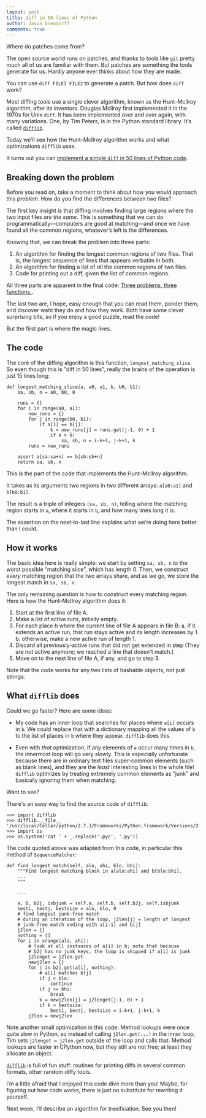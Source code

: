 ```yaml
---
layout: post
title: diff in 50 lines of Python
author: Jason Orendorff
comments: true
---
```


Where do patches come from?

The open source world runs on patches,
and thanks to tools like `git`
pretty much all of us are familiar with them.
But patches are something the tools generate for us.
Hardly anyone ever thinks about how they are made.

You can use `diff FILE1 FILE2` to generate a patch.
But how does `diff` work?

Most diffing tools use a single clever algorithm,
known as the Hunt&ndash;McIlroy algorithm, after its inventors.
Douglas McIlroy first implemented it in the 1970s for Unix `diff`.
It has been implemented over and over again,
with many variations.
One, by Tim Peters, is in the Python standard library.
It&rsquo;s called [`difflib`](http://docs.python.org/3.3/library/difflib.html).

Today we&rsquo;ll see how the Hunt&ndash;McIlroy algorithm works
and what optimizations `difflib` uses.

It turns out you can
[implement a simple `diff` in 50 lines of Python code](https://gist.github.com/jorendorff/5040491).


## Breaking down the problem

Before you read on,
take a moment to think about how you would approach this problem.
How do you find the differences between two files?

The first key insight
is that diffing involves
finding large regions where the two input files *are the same*.
This is something that we can do programmatically&mdash;computers
are good at matching&mdash;and
once we have found all the common regions,
whatever&rsquo;s left is the differences.

Knowing that, we can break the problem into three parts:

1. An algorithm for finding the longest common regions of two files.
   That is, the longest sequence of lines that appears verbatim in both.
2. An algorithm for finding a list of *all* the common regions of two files.
3. Code for printing out a diff, given the list of common regions.

All three parts are apparent in the final code:
[Three problems, three functions.](https://gist.github.com/jorendorff/5040491).

The last two are, I hope, easy enough that you can read them,
ponder them, and discover waht they do and how they work.
Both have some clever surprising bits,
so if you enjoy a good puzzle,
read the code!

But the first part is where the magic lives.


## The code

The core of the diffing algorithm is this function, `longest_matching_slice`.
So even though this is "diff in 50 lines", really the brains of the operation
is just 15 lines long:

    def longest_matching_slice(a, a0, a1, b, b0, b1):
        sa, sb, n = a0, b0, 0

        runs = {}
        for i in range(a0, a1):
            new_runs = {}
            for j in range(b0, b1):
                if a[i] == b[j]:
                    k = new_runs[j] = runs.get(j-1, 0) + 1
                    if k > n:
                        sa, sb, n = i-k+1, j-k+1, k
            runs = new_runs

        assert a[sa:sa+n] == b[sb:sb+n]
        return sa, sb, n

This is the part of the code that implements the
Hunt&ndash;McIlroy algorithm.

It takes as its arguments two regions in two different arrays:
`a[a0:a1]` and `b[b0:b1]`.

The result is a triple of integers `(sa, sb, n)`,
telling where the matching region starts in `a`,
where it starts in `b`,
and how many lines long it is.

The assertion on the next-to-last line
explains what we&rsquo;re doing here
better than I could.


## How it works

The basic idea here is really simple:
we start by setting `sa, sb, n` to the worst possible &ldquo;matching slice&rdquo;,
which has length 0.
Then, we construct *every* matching region that the two arrays share,
and as we go, we store the longest match in `sa, sb, n`.

The only remaining question is how to construct every matching region.
Here is how the Hunt&ndash;McIlroy algorithm does it:

1. Start at the first line of file A.
2. Make a list of active runs, initially empty.
3. For each place *b* where the current line of file A appears in file B:
    a. if it extends an active run, that run stays active and its length increases by 1.
    b. otherwise, make a new active run of length 1.
4. Discard all previously-active runs that did not get extended in step
   (They are not active anymore; we reached a line that doesn't match.)
5. Move on to the next line of file A, if any, and go to step 3.

Note that the code works
for any two lists of hashable objects,
not just strings.


## What `difflib` does

Could we go faster? Here are some ideas:

* My code has an inner loop that searches for places where `a[i]` occurs
  in `b`. We could replace that with a dictionary mapping all the values
  of `b` to the list of places in `b` where they appear. `difflib` does
  this.

* Even with *that* optimization, if any elements of `a` occur many times
  in `b`, the innermost loop will go very slowly.  This is especially
  unfortunate because there are in ordinary text files super-common
  elements (such as blank lines), and they are the *least* interesting
  lines in the whole file!  `difflib` optimizes by treating extremely
  common elements as &ldquo;junk&rdquo; and basically ignoring them
  when matching.

Want to see?

There's an easy way to find the source code of `difflib`:

    >>> import difflib
    >>> difflib.__file__
    '/usr/local/Cellar/python/2.7.3/Frameworks/Python.framework/Versions/2.7/lib/python2.7/difflib.pyc'
    >>> import os
    >>> os.system('cat ' + _.replace('.pyc', '.py'))

The code quoted above was adapted from this code, in particular this
method of `SequenceMatcher`:

    def find_longest_match(self, alo, ahi, blo, bhi):
        """Find longest matching block in a[alo:ahi] and b[blo:bhi].
        ...
        """
    
        ...
    
        a, b, b2j, isbjunk = self.a, self.b, self.b2j, self.isbjunk
        besti, bestj, bestsize = alo, blo, 0
        # find longest junk-free match
        # during an iteration of the loop, j2len[j] = length of longest
        # junk-free match ending with a[i-1] and b[j]
        j2len = {}
        nothing = []
        for i in xrange(alo, ahi):
            # look at all instances of a[i] in b; note that because
            # b2j has no junk keys, the loop is skipped if a[i] is junk
            j2lenget = j2len.get
            newj2len = {}
            for j in b2j.get(a[i], nothing):
                # a[i] matches b[j]
                if j < blo:
                    continue
                if j >= bhi:
                    break
                k = newj2len[j] = j2lenget(j-1, 0) + 1
                if k > bestsize:
                    besti, bestj, bestsize = i-k+1, j-k+1, k
            j2len = newj2len

Note another small optimization in this code:
Method lookups were once quite slow in Python,
so instead of calling `j2len.get(...)`
in the inner loop, Tim sets `j2lenget = j2len.get` outside of the loop
and calls that.
Method lookups are faster in CPython now, but they still are not free;
at least they allocate an object.

[`difflib`](http://docs.python.org/3.3/library/difflib.html)
is full of fun stuff:
routines for printing diffs in several common formats,
other random diffy tools. 

I&rsquo;m a little afraid that I enjoyed this code dive more than you!
Maybe, for figuring out how code works, there is just no substitute
for rewriting it yourself.

Next week, I&rsquo;ll describe an algorithm for treeification.
See you then!
